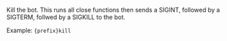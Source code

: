 Kill the bot. This runs all close functions then sends a SIGINT, followed by a SIGTERM, follwed by a SIGKILL to the bot.

Example: `{prefix}kill`

